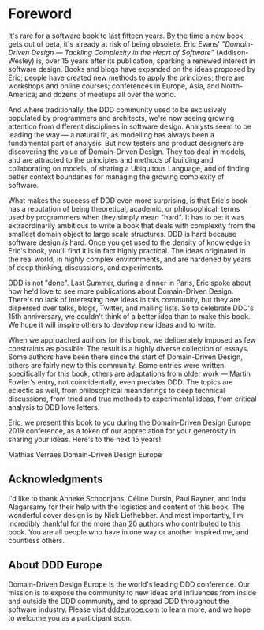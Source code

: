 # Foreword

It's rare for a software book to last fifteen years. By the time a new book gets out of beta, it's already at risk of being obsolete. Eric Evans' *"Domain-Driven Design — Tackling Complexity in the Heart of Software"* (Addison-Wesley) is, over 15 years after its publication, sparking a renewed interest in software design. Books and blogs have expanded on the ideas proposed by Eric; people have created new methods to apply the principles; there are workshops and online courses; conferences in Europe, Asia, and North-America; and dozens of meetups all over the world.  

And where traditionally, the DDD community used to be exclusively populated by programmers and architects, we're now seeing growing attention from different disciplines in software design. Analysts seem to be leading the way — a natural fit, as modelling has always been a fundamental part of analysis. But now testers and product designers are discovering the value of Domain-Driven Design. They too deal in models, and are attracted to the principles and methods of building and collaborating on models, of sharing a Ubiquitous Language, and of finding better context boundaries for managing the growing complexity of software.

What makes the success of DDD even more surprising, is that Eric's book has a reputation of being theoretical, academic, or philosophical; terms used by programmers when they simply mean "hard". It has to be: it was extraordinarily ambitious to write a book that deals with complexity from the smallest domain object to large scale structures. DDD is hard because software design *is* hard. Once you get used to the density of knowledge in Eric's book, you'll find it is in fact highly practical. The ideas originated in the real world, in highly complex environments, and are hardened by years of deep thinking, discussions, and experiments.  

DDD is not "done". Last Summer, during a dinner in Paris, Eric spoke about how he'd love to see more publications about Domain-Driven Design. There's no lack of interesting new ideas in this community, but they are dispersed over talks, blogs, Twitter, and mailing lists. So to celebrate DDD's 15th anniversary, we couldn't think of a better idea than to make this book. We hope it will inspire others to develop new ideas and to write.  

When we approached authors for this book, we deliberately imposed as few constraints as possible. The result is a highly diverse collection of essays. Some authors have been there since the start of Domain-Driven Design, others are fairly new to this community. Some entries were written specifically for this book, others are adaptations from older work — Martin Fowler's entry, not coincidentally, even predates DDD. The topics are eclectic as well, from philosophical meanderings to deep technical discussions, from tried and true methods to experimental ideas, from critical analysis to DDD love letters.

Eric, we present this book to you during the Domain-Driven Design Europe 2019 conference, as a token of our appreciation for your generosity in sharing your ideas. Here's to the next 15 years!

Mathias Verraes
Domain-Driven Design Europe

## Acknowledgments

I'd like to thank Anneke Schoonjans, Céline Dursin, Paul Rayner, and Indu Alagarsamy for their help with the logistics and content of this book. The wonderful cover design is by Nick Liefhebber. And most importantly, I'm incredibly thankful for the more than 20 authors who contributed to this book. You are all people who have in one way or another inspired me, and countless others. 


## About DDD Europe

Domain-Driven Design Europe is the world's leading DDD conference. Our mission is to expose the community to new ideas and influences from inside and outside the DDD community, and to spread DDD throughout the software industry. Please visit [dddeurope.com](https://dddeurope.com) to learn more, and we hope to welcome you as a participant soon.

